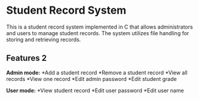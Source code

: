 # Student Record System

This is a student record system implemented in C that allows administrators and users to manage student records.
The system utilizes file handling for storing and retrieving records.

## Features 2

**Admin mode:**
*Add a student record
*Remove a student record
*View all records
*View one record
*Edit admin password
*Edit student grade

**User mode:**
*View student record
*Edit user password
*Edit user name
